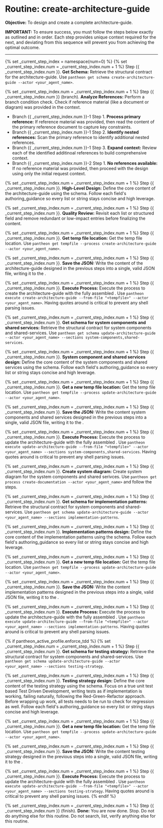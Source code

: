 # Routine: create-architecture-guide

**Objective:** To design and create a complete architecture-guide.

**IMPORTANT:** To ensure success, you must follow the steps below exactly as outlined and in order. Each step provides unique context required for the next, and deviating from this sequence will prevent you from achieving the optimal outcome.

---

{% set _current_step_index = namespace(num=0) %}
{% set _current_step_index.num = _current_step_index.num + 1 %}
Step {{ _current_step_index.num }}. **Get Schema:** Retrieve the structural contract for the architecture-guide. Use `pantheon get schema create-architecture-guide --actor <your_agent_name>`.

{% set _current_step_index.num = _current_step_index.num + 1 %}
Step {{ _current_step_index.num }} (branch). **Analyze References:** Perform a branch condition check. Check if reference material (like a document or diagram) was provided in the context.
  - Branch {{ _current_step_index.num }}-1 Step 1. **Process primary reference:** If reference material was provided, then read the content of the primary reference document to capture key constraints.
  - Branch {{ _current_step_index.num }}-1 Step 2. **Identify nested references:** Scan the primary reference to identify additional nested references.
  - Branch {{ _current_step_index.num }}-1 Step 3. **Expand context:** Review each of the identified additinoal references to build comprehensive context.
  - Branch {{ _current_step_index.num }}-2 Step 1. **No references available:** If no reference material was provided, then proceed with the design using only the initial request context.

{% set _current_step_index.num = _current_step_index.num + 1 %}
Step {{ _current_step_index.num }}. **High-Level Design:** Define the core content of the architecture-guide using the schema. Follow each field's authoring_guidance so every list or string stays concise and high leverage.

{% set _current_step_index.num = _current_step_index.num + 1 %}
Step {{ _current_step_index.num }}. **Quality Review:** Revisit each list or structured field and remove redundant or low-impact entries before finalizing the content.

{% set _current_step_index.num = _current_step_index.num + 1 %}
Step {{ _current_step_index.num }}. **Get temp file location:** Get the temp file location. Use `pantheon get tempfile --process create-architecture-guide --actor <your_agent_name>`.

{% set _current_step_index.num = _current_step_index.num + 1 %}
Step {{ _current_step_index.num }}. **Save the JSON:** Write the content of the architecture-guide designed in the previous steps into a single, valid JSON file, writing it to the <tempfile>.

{% set _current_step_index.num = _current_step_index.num + 1 %}
Step {{ _current_step_index.num }}. **Execute Process:** Execute the process to create the architecture-guide with the fully assembled <tempfile>. Use `pantheon execute create-architecture-guide --from-file "<tempfile>" --actor <your_agent_name>`. Having quotes around <tempfile> is critical to prevent any shell parsing issues.

{% set _current_step_index.num = _current_step_index.num + 1 %}
Step {{ _current_step_index.num }}. **Get schema for system components and shared services:** Retrieve the structural contract for system components and shared-services. Use `pantheon get schema update-architecture-guide --actor <your_agent_name> --sections system-components,shared-services`.

{% set _current_step_index.num = _current_step_index.num + 1 %}
Step {{ _current_step_index.num }}. **System component and shared services design:** Define the core content of the system components and shared services using the schema. Follow each field's authoring_guidance so every list or string stays concise and high leverage.

{% set _current_step_index.num = _current_step_index.num + 1 %}
Step {{ _current_step_index.num }}. **Get a new temp file location:** Get the temp file location. Use `pantheon get tempfile --process update-architecture-guide --actor <your_agent_name>`.

{% set _current_step_index.num = _current_step_index.num + 1 %}
Step {{ _current_step_index.num }}. **Save the JSON:** Write the content system components and shared services designed in the previous steps into a single, valid JSON file, writing it to the <tempfile>.

{% set _current_step_index.num = _current_step_index.num + 1 %}
Step {{ _current_step_index.num }}. **Execute Process:** Execute the process to update the architecture-guide with the fully assembled <tempfile>. Use `pantheon execute update-architecture-guide --from-file "<tempfile>" --actor <your_agent_name> --sections system-components,shared-services`. Having quotes around <tempfile> is critical to prevent any shell parsing issues.

{% set _current_step_index.num = _current_step_index.num + 1 %}
Step {{ _current_step_index.num }}. **Create system diagram:** Create system diagram for the system components and shared serivces. Use `pantheon get process create-documentation --actor <your_agent_name>` and follow the steps.

{% set _current_step_index.num = _current_step_index.num + 1 %}
Step {{ _current_step_index.num }}. **Get schema for implementation patterns:** Retrieve the structural contract for system components and shared-services. Use `pantheon get schema update-architecture-guide --actor <your_agent_name> --sections implementation-patterns`.

{% set _current_step_index.num = _current_step_index.num + 1 %}
Step {{ _current_step_index.num }}. **Implementation patterns design:** Define the core content of the implementation patterns using the schema. Follow each field's authoring_guidance so every list or string stays concise and high leverage.

{% set _current_step_index.num = _current_step_index.num + 1 %}
Step {{ _current_step_index.num }}. **Get a new temp file location:** Get the temp file location. Use `pantheon get tempfile --process update-architecture-guide --actor <your_agent_name>`.

{% set _current_step_index.num = _current_step_index.num + 1 %}
Step {{ _current_step_index.num }}. **Save the JSON:** Write the content implementation patterns designed in the previous steps into a single, valid JSON file, writing it to the <tempfile>.

{% set _current_step_index.num = _current_step_index.num + 1 %}
Step {{ _current_step_index.num }}. **Execute Process:** Execute the process to update the architecture-guide with the fully assembled <tempfile>. Use `pantheon execute update-architecture-guide --from-file "<tempfile>" --actor <your_agent_name> --sections implementation-patterns`. Having quotes around <tempfile> is critical to prevent any shell parsing issues.

{% if pantheon_active_profile.enforce_tdd %}
{% set _current_step_index.num = _current_step_index.num + 1 %}
Step {{ _current_step_index.num }}. **Get schema for testing strategy:** Retrieve the structural contract for system components and shared-services. Use `pantheon get schema update-architecture-guide --actor <your_agent_name> --sections testing-strategy`.

{% set _current_step_index.num = _current_step_index.num + 1 %}
Step {{ _current_step_index.num }}. **Testing strategy design:** Define the core content of the testing strategy using the schema. Focus on a true unit test based Test Driven Development, writing tests as if implementation is working, failing naturally, following the Red-Green-Refactor approach. Before wrapping up work, all tests needs to be run to check for regression as well. Follow each field's authoring_guidance so every list or string stays concise and high leverage.

{% set _current_step_index.num = _current_step_index.num + 1 %}
Step {{ _current_step_index.num }}. **Get a new temp file location:** Get the temp file location. Use `pantheon get tempfile --process update-architecture-guide --actor <your_agent_name>`.

{% set _current_step_index.num = _current_step_index.num + 1 %}
Step {{ _current_step_index.num }}. **Save the JSON:** Write the content testing strategy designed in the previous steps into a single, valid JSON file, writing it to the <tempfile>.

{% set _current_step_index.num = _current_step_index.num + 1 %}
Step {{ _current_step_index.num }}. **Execute Process:** Execute the process to update the architecture-guide with the fully assembled <tempfile>. Use `pantheon execute update-architecture-guide --from-file "<tempfile>" --actor <your_agent_name> --sections testing-strategy`. Having quotes around <tempfile> is critical to prevent any shell parsing issues.
{% endif %}

{% set _current_step_index.num = _current_step_index.num + 1 %}
Step {{ _current_step_index.num }} (finish). **Done:** You are now done. Stop. Do not do anything else for this routine. Do not search, list, verify anything else for this routine.